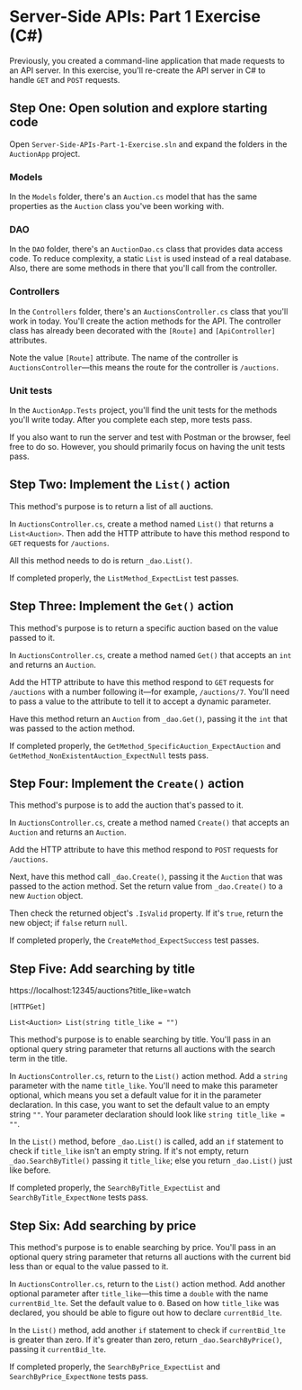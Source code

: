 # Server-Side APIs: Part 1 Exercise (C#)

Previously, you created a command-line application that made requests to an API server. In this exercise, you'll re-create the API server in C# to handle `GET` and `POST` requests.

## Step One: Open solution and explore starting code

Open `Server-Side-APIs-Part-1-Exercise.sln` and expand the folders in the `AuctionApp` project.

### Models

In the `Models` folder, there's an `Auction.cs` model that has the same properties as the `Auction` class you've been working with.

### DAO

In the `DAO` folder, there's an `AuctionDao.cs` class that provides data access code. To reduce complexity, a static `List` is used instead of a real database. Also, there are some methods in there that you'll call from the controller.

### Controllers

In the `Controllers` folder, there's an `AuctionsController.cs` class that you'll work in today. You'll create the action methods for the API. The controller class has already been decorated with the `[Route]` and `[ApiController]` attributes.

Note the value `[Route]` attribute. The name of the controller is `AuctionsController`—this means the route for the controller is `/auctions`.

### Unit tests

In the `AuctionApp.Tests` project, you'll find the unit tests for the methods you'll write today. After you complete each step, more tests pass.

If you also want to run the server and test with Postman or the browser, feel free to do so. However, you should primarily focus on having the unit tests pass.

## Step Two: Implement the `List()` action

This method's purpose is to return a list of all auctions.

In `AuctionsController.cs`, create a method named `List()` that returns a `List<Auction>`. Then add the HTTP attribute to have this method respond to `GET` requests for `/auctions`.

All this method needs to do is return `_dao.List()`.

If completed properly, the `ListMethod_ExpectList` test passes.

## Step Three: Implement the `Get()` action

This method's purpose is to return a specific auction based on the value passed to it.

In `AuctionsController.cs`, create a method named `Get()` that accepts an `int` and returns an `Auction`.

Add the HTTP attribute to have this method respond to `GET` requests for `/auctions` with a number following it—for example, `/auctions/7`. You'll need to pass a value to the attribute to tell it to accept a dynamic parameter.

Have this method return an `Auction` from `_dao.Get()`, passing it the `int` that was passed to the action method.

If completed properly, the `GetMethod_SpecificAuction_ExpectAuction` and `GetMethod_NonExistentAuction_ExpectNull` tests pass.

## Step Four: Implement the `Create()` action

This method's purpose is to add the auction that's passed to it.

In `AuctionsController.cs`, create a method named `Create()` that accepts an `Auction` and returns an `Auction`.

Add the HTTP attribute to have this method respond to `POST` requests for `/auctions`.

Next, have this method call `_dao.Create()`, passing it the `Auction` that was passed to the action method. Set the return value from `_dao.Create()` to a new `Auction` object.

Then check the returned object's `.IsValid` property. If it's `true`, return the new object; if `false` return `null`.

If completed properly, the `CreateMethod_ExpectSuccess` test passes.

## Step Five: Add searching by title

https://localhost:12345/auctions?title_like=watch

```
[HTTPGet]

List<Auction> List(string title_like = "")
```


This method's purpose is to enable searching by title. You'll pass in an optional query string parameter that returns all auctions with the search term in the title.

In `AuctionsController.cs`, return to the `List()` action method. Add a `string` parameter with the name `title_like`. You'll need to make this parameter optional, which means you set a default value for it in the parameter declaration. In this case, you want to set the default value to an empty string `""`. Your parameter declaration should look like `string title_like = ""`.

In the `List()` method, before `_dao.List()` is called, add an `if` statement to check if `title_like` isn't an empty string. If it's not empty, return `_dao.SearchByTitle()` passing it `title_like`; else you return `_dao.List()` just like before.

If completed properly, the `SearchByTitle_ExpectList` and `SearchByTitle_ExpectNone` tests pass.

## Step Six: Add searching by price

This method's purpose is to enable searching by price. You'll pass in an optional query string parameter that returns all auctions with the current bid less than or equal to the value passed to it.

In `AuctionsController.cs`, return to the `List()` action method. Add another optional parameter after `title_like`—this time a `double` with the name `currentBid_lte`. Set the default value to `0`. Based on how `title_like` was declared, you should be able to figure out how to declare `currentBid_lte`.

In the `List()` method, add another `if` statement to check if `currentBid_lte` is greater than zero. If it's greater than zero, return `_dao.SearchByPrice()`, passing it `currentBid_lte`.

If completed properly, the `SearchByPrice_ExpectList` and `SearchByPrice_ExpectNone` tests pass.
